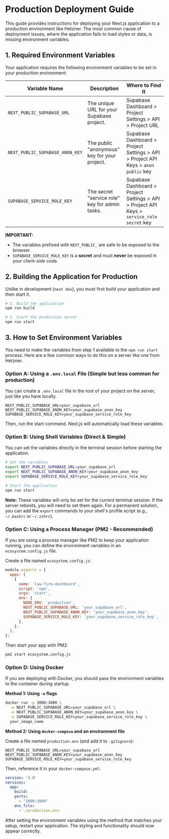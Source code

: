 # Production Deployment Guide

This guide provides instructions for deploying your Next.js application to a production environment like Hetzner. The most common cause of deployment issues, where the application fails to load styles or data, is missing environment variables.

## 1. Required Environment Variables

Your application requires the following environment variables to be set in your production environment:

| Variable Name                   | Description                                         | Where to Find It                                                                          |
| ------------------------------- | --------------------------------------------------- | ----------------------------------------------------------------------------------------- |
| `NEXT_PUBLIC_SUPABASE_URL`      | The unique URL for your Supabase project.           | Supabase Dashboard > Project Settings > API > Project URL                                 |
| `NEXT_PUBLIC_SUPABASE_ANON_KEY` | The public "anonymous" key for your project.        | Supabase Dashboard > Project Settings > API > Project API Keys > `anon` `public` key      |
| `SUPABASE_SERVICE_ROLE_KEY`     | The secret "service role" key for admin tasks.      | Supabase Dashboard > Project Settings > API > Project API Keys > `service_role` `secret` key |

**IMPORTANT:**
- The variables prefixed with `NEXT_PUBLIC_` are safe to be exposed to the browser.
- `SUPABASE_SERVICE_ROLE_KEY` is a **secret** and must **never** be exposed in your client-side code.

## 2. Building the Application for Production

Unlike in development (`next dev`), you must first build your application and then start it.

```bash
# 1. Build the application
npm run build

# 2. Start the production server
npm run start
```

## 3. How to Set Environment Variables

You need to make the variables from step 1 available to the `npm run start` process. Here are a few common ways to do this on a server like one from Hetzner.

### Option A: Using a `.env.local` File (Simple but less common for production)

You can create a `.env.local` file in the root of your project on the server, just like you have locally.

```
NEXT_PUBLIC_SUPABASE_URL=your_supabase_url
NEXT_PUBLIC_SUPABASE_ANON_KEY=your_supabase_anon_key
SUPABASE_SERVICE_ROLE_KEY=your_supabase_service_role_key
```

Then, run the start command. Next.js will automatically load these variables.

### Option B: Using Shell Variables (Direct & Simple)

You can set the variables directly in the terminal session before starting the application.

```bash
# Set the variables
export NEXT_PUBLIC_SUPABASE_URL=your_supabase_url
export NEXT_PUBLIC_SUPABASE_ANON_KEY=your_supabase_anon_key
export SUPABASE_SERVICE_ROLE_KEY=your_supabase_service_role_key

# Start the application
npm run start
```
**Note:** These variables will only be set for the current terminal session. If the server reboots, you will need to set them again. For a permanent solution, you can add the `export` commands to your shell's profile script (e.g., `~/.bashrc` or `~/.zshrc`).

### Option C: Using a Process Manager (PM2 - Recommended)

If you are using a process manager like PM2 to keep your application running, you can define the environment variables in an `ecosystem.config.js` file.

Create a file named `ecosystem.config.js`:
```javascript
module.exports = {
  apps: [
    {
      name: 'law-firm-dashboard',
      script: 'npm',
      args: 'start',
      env: {
        NODE_ENV: 'production',
        NEXT_PUBLIC_SUPABASE_URL: 'your_supabase_url',
        NEXT_PUBLIC_SUPABASE_ANON_KEY: 'your_supabase_anon_key',
        SUPABASE_SERVICE_ROLE_KEY: 'your_supabase_service_role_key',
      },
    },
  ],
};
```
Then start your app with PM2:
```bash
pm2 start ecosystem.config.js
```

### Option D: Using Docker

If you are deploying with Docker, you should pass the environment variables to the container during startup.

**Method 1: Using `-e` flags**
```bash
docker run -p 3000:3000 \
  -e NEXT_PUBLIC_SUPABASE_URL=your_supabase_url \
  -e NEXT_PUBLIC_SUPABASE_ANON_KEY=your_supabase_anon_key \
  -e SUPABASE_SERVICE_ROLE_KEY=your_supabase_service_role_key \
  your_image_name
```

**Method 2: Using `docker-compose` and an environment file**

Create a file named `production.env` (and add it to `.gitignore`):
```
NEXT_PUBLIC_SUPABASE_URL=your_supabase_url
NEXT_PUBLIC_SUPABASE_ANON_KEY=your_supabase_anon_key
SUPABASE_SERVICE_ROLE_KEY=your_supabase_service_role_key
```

Then, reference it in your `docker-compose.yml`:
```yaml
version: '3.8'
services:
  app:
    build: .
    ports:
      - "3000:3000"
    env_file:
      - ./production.env
```

After setting the environment variables using the method that matches your setup, restart your application. The styling and functionality should now appear correctly. 